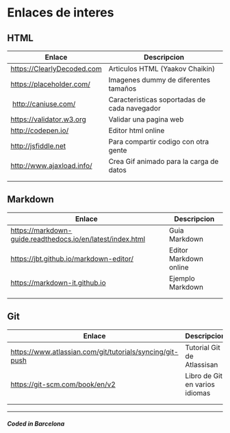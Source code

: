 # Enlaces de interes

## HTML

| Enlace | Descripcion |
|--------|-------------|
| <https://ClearlyDecoded.com> | Articulos HTML (Yaakov Chaikin) |
| <https://placeholder.com/> | Imagenes dummy de diferentes tamaños |
| <http://caniuse.com/> | Caracteristicas soportadas de cada navegador |
| <https://validator.w3.org> | Validar una pagina web |
| <http://codepen.io/> | Editor html online |
| <http://jsfiddle.net> | Para compartir codigo con otra gente |
| <http://www.ajaxload.info/> | Crea Gif animado para la carga de datos |
|  |  |
|  |  |

## Markdown

| Enlace | Descripcion |
|--------|-------------|
| <https://markdown-guide.readthedocs.io/en/latest/index.html> | Guia Markdown |
| <https://jbt.github.io/markdown-editor/> | Editor Markdown online |
| <https://markdown-it.github.io> | Ejemplo Markdown |
|  |  |
|  |  |

## Git

| Enlace | Descripcion |
|--------|-------------|
| <https://www.atlassian.com/git/tutorials/syncing/git-push> | Tutorial Git de Atlassisan |
| <https://git-scm.com/book/en/v2> | Libro de Git en varios idiomas |
|  |  |
|  |  |

---

##### Coded in Barcelona
